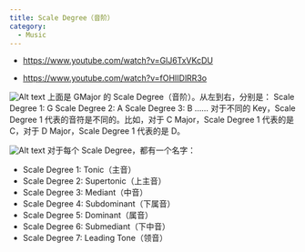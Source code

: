 ```yaml
---
title: Scale Degree（音阶）
category:
  - Music
---
```


- https://www.youtube.com/watch?v=GlJ6TxVKcDU

- https://www.youtube.com/watch?v=fOHIIDlRR3o

![Alt text](image.png)
上面是 GMajor 的 Scale Degree（音阶）。从左到右，分别是：
Scale Degree 1: G
Scale Degree 2: A
Scale Degree 3: B
……
对于不同的 Key，Scale Degree 1 代表的音符是不同的。比如，对于 C Major，Scale Degree 1 代表的是 C，对于 D Major，Scale Degree 1 代表的是 D。

![Alt text](image-1.png)
对于每个 Scale Degree，都有一个名字：

- Scale Degree 1: Tonic（主音）
- Scale Degree 2: Supertonic（上主音）
- Scale Degree 3: Mediant（中音）
- Scale Degree 4: Subdominant（下属音）
- Scale Degree 5: Dominant（属音）
- Scale Degree 6: Submediant（下中音）
- Scale Degree 7: Leading Tone（领音）
